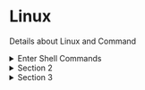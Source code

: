 # Linux
Details about Linux and Command

 

<details>
  <summary> Enter Shell Commands </summary>
  
## The CLI (Command-Line Interface)
● In Linux, users interact with the system through text commands entered at a prompt.
● The CLI presents a command prompt, and users enter commands to interact with the system.



</details>

<details>
  <summary>Section 2</summary>
  
  Content for section 2 goes here.
</details>

<details>
  <summary>Section 3</summary>
  
  Content for section 3 goes here.
</details>

